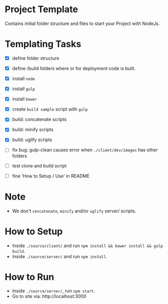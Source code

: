 # Project Template
Contains initial folder structure and files to start your Project with NodeJs.

# Templating Tasks

- [x] define folder structure
- [x] define /build folders where or for deployment code is built.
- [x] install `node`
- [x] install `gulp`
- [x] install `bower` 
- [x] create `build sample` script with `gulp`
- [x] build: concatenate scripts
- [x] build: minify scripts
- [x] build: uglify scripts
- [ ] fix bug: gulp-clean causes error when `./client/dev/images` has other folders
- [ ] test clone and build script

- [ ] fine 'How to Setup / Use' in README

# Note

- We don't `concatenate`, `minify` and/or `uglify` server/ scripts.

# How to Setup

- Inside `./source/client/` and run `npm install && bower install && gulp build`.
- Inside `./source/server/` and run `npm install`.

# How to Run

- Inside `./source/server/`, run `npm start`.
- Go to site via: http://localhost:3000

